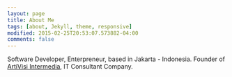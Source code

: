 ```yaml
---
layout: page
title: About Me
tags: [about, Jekyll, theme, responsive]
modified: 2015-02-25T20:53:07.573882-04:00
comments: false
---
```


Software Developer, Enterpreneur, based in Jakarta - Indonesia.
Founder of [ArtiVisi Intermedia](http://www.artivisi.com), IT Consultant Company.

